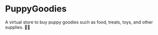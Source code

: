 # PuppyGoodies

A virtual store to buy puppy goodies such as food, treats, toys, and other supplies. 🛒🐶
